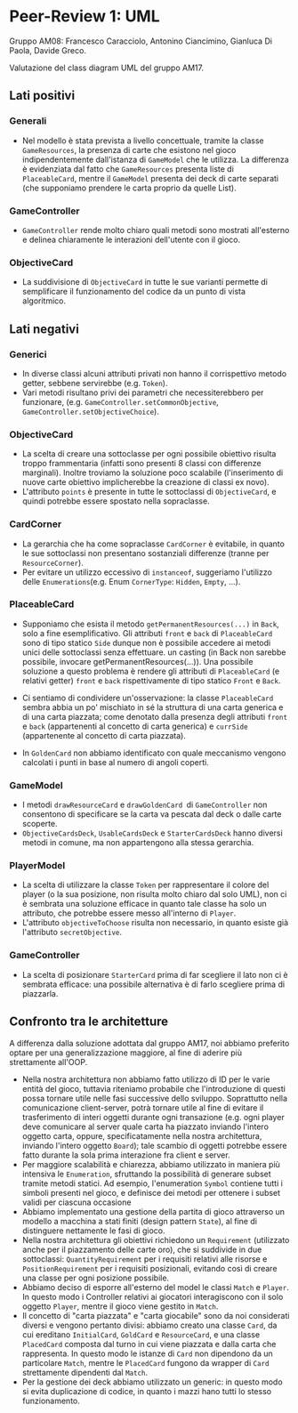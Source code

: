 # Peer-Review 1: UML
Gruppo AM08: Francesco Caracciolo, Antonino Ciancimino, Gianluca Di Paola, Davide Greco.

Valutazione del class diagram UML del gruppo AM17.

## Lati positivi
### Generali
- Nel modello è stata prevista a livello concettuale, tramite la classe `GameResources`, la presenza di carte che esistono nel gioco indipendentemente dall'istanza di `GameModel` che le utilizza.
La differenza è evidenziata dal fatto che `GameResources` presenta liste di `PlaceableCard`, mentre il `GameModel`  presenta dei deck di carte separati
(che supponiamo prendere le carta proprio da quelle List).

### GameController
- `GameController` rende molto chiaro quali metodi sono mostrati all'esterno e delinea chiaramente le interazioni dell'utente con il gioco.

### ObjectiveCard
- La suddivisione di `ObjectiveCard` in tutte le sue varianti permette di semplificare il funzionamento del codice da un punto di vista algoritmico.


## Lati negativi
### Generici
- In diverse classi alcuni attributi privati non hanno il corrispettivo metodo getter, sebbene servirebbe (e.g. `Token`).
- Vari metodi risultano privi dei parametri che necessiterebbero per funzionare, (e.g. `GameController.setCommonObjective`, `GameController.setObjectiveChoice`).

### ObjectiveCard
- La scelta di creare una sottoclasse per ogni possibile obiettivo risulta troppo frammentaria (infatti sono presenti 8 classi con differenze marginali).
Inoltre troviamo la soluzione poco scalabile (l'inserimento di nuove carte obiettivo implicherebbe la creazione di classi ex novo).
- L'attributo `points` è presente in tutte le sottoclassi di `ObjectiveCard`, e quindi potrebbe essere spostato nella sopraclasse.

### CardCorner
- La gerarchia che ha come sopraclasse `CardCorner` è evitabile, in quanto le sue sottoclassi non presentano sostanziali differenze (tranne per `ResourceCorner`).
- Per evitare un utilizzo eccessivo di `instanceof`, suggeriamo l'utilizzo delle `Enumerations`(e.g. Enum `CornerType`: `Hidden`, `Empty`, ...).

### PlaceableCard
- Supponiamo che esista il metodo `getPermanentResources(...)` in `Back`, solo a fine esemplificativo.
Gli attributi `front` e `back` di `PlaceableCard` sono di tipo statico `Side` dunque non è possibile accedere ai metodi unici delle sottoclassi senza effettuare.
un casting (in Back non sarebbe possibile, invocare getPermanentResources(...)). Una possibile soluzione a questo problema è rendere gli attributi di `PlaceableCard`
(e relativi getter) `front` e `back` rispettivamente di tipo statico `Front` e `Back`.

- Ci sentiamo di condividere un'osservazione: la classe `PlaceableCard` sembra abbia un po' mischiato in sé la struttura
di una carta generica e di una carta piazzata; come denotato dalla presenza degli attributi `front` e `back` (appartenenti al concetto di carta generica)
e `currSide` (appartenente al concetto di carta piazzata).
- In `GoldenCard` non abbiamo identificato con quale meccanismo vengono calcolati i punti in base al numero di angoli coperti.

### GameModel
- I metodi `drawResourceCard` e `drawGoldenCard `di `GameController` non consentono di specificare se la carta va pescata dal deck o dalle carte scoperte.
- `ObjectiveCardsDeck`, `UsableCardsDeck` e `StarterCardsDeck` hanno diversi metodi in comune, ma non appartengono alla stessa gerarchia.

### PlayerModel
- La scelta di utilizzare la classe `Token` per rappresentare il colore del player (o la sua posizione, non risulta molto chiaro dal solo UML), non ci è sembrata una soluzione efficace
in quanto tale classe ha solo un attributo, che potrebbe essere messo all'interno di `Player`.
- L'attributo `objectiveToChoose` risulta non necessario, in quanto esiste già l'attributo `secretObjective`.

### GameController
- La scelta di posizionare `StarterCard` prima di far scegliere il lato non ci è sembrata efficace: una possibile alternativa è di farlo scegliere prima di piazzarla.

## Confronto tra le architetture
A differenza dalla soluzione adottata dal gruppo AM17, noi abbiamo preferito optare per una generalizzazione maggiore, al fine di aderire più strettamente all'OOP.

- Nella nostra architettura non abbiamo fatto utilizzo di ID per le varie entità del gioco, tuttavia riteniamo probabile che l'introduzione di questi possa tornare utile nelle fasi successive dello sviluppo. Soprattutto nella comunicazione client-server, potrà tornare utile al fine di evitare il trasferimento di interi oggetti durante ogni transazione (e.g. ogni player deve comunicare al server quale carta ha piazzato inviando l'intero oggetto carta, oppure, specificatamente nella nostra architettura, inviando l'intero oggetto `Board`); tale scambio di oggetti potrebbe essere fatto durante la sola prima interazione fra client e server.
- Per maggiore scalabilità e chiarezza, abbiamo utilizzato in maniera più intensiva le `Enumeration`, sfruttando la possibilità di generare subset tramite metodi statici.
Ad esempio, l'enumeration `Symbol` contiene tutti i simboli presenti nel gioco, e definisce dei metodi per ottenere i subset validi per ciascuna occasione
- Abbiamo implementato una gestione della partita di gioco attraverso un modello a macchina a stati finiti (design pattern `State`), al fine di distinguere nettamente le fasi di gioco.
- Nella nostra architettura gli obiettivi richiedono un `Requirement` (utilizzato anche per il piazzamento delle carte oro), che si suddivide in due sottoclassi:
`QuantityRequirement` per i requisiti relativi alle risorse e `PositionRequirement` per i requisiti posizionali, evitando così di creare una classe per ogni posizione possibile.
- Abbiamo deciso di esporre all'esterno del model le classi `Match` e `Player`. In questo modo i Controller relativi ai giocatori interagiscono con il solo oggetto `Player`,
mentre il gioco viene gestito in `Match`.
- Il concetto di "carta piazzata" e "carta giocabile" sono da noi considerati diversi e vengono pertanto divisi: abbiamo creato una classe `Card`,
da cui ereditano `InitialCard`, `GoldCard` e `ResourceCard`, e una classe `PlacedCard` composta dal turno in cui viene piazzata e dalla carta che rappresenta.
In questo modo le istanze di `Card` non dipendono da un particolare `Match`, mentre le `PlacedCard` fungono da wrapper di `Card` strettamente dipendenti dal `Match`.
- Per la gestione dei deck abbiamo utilizzato un generic: in questo modo si evita duplicazione di codice, in quanto i mazzi hano tutti lo stesso funzionamento.
